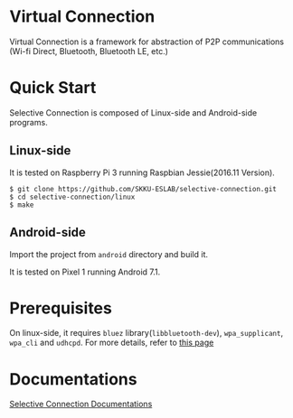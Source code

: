 # Virtual Connection
Virtual Connection is a framework for abstraction of P2P communications (Wi-fi Direct, Bluetooth, Bluetooth LE, etc.)

# Quick Start
Selective Connection is composed of Linux-side and Android-side programs.

## Linux-side
It is tested on Raspberry Pi 3 running Raspbian Jessie(2016.11 Version).
```
$ git clone https://github.com/SKKU-ESLAB/selective-connection.git
$ cd selective-connection/linux
$ make
```

## Android-side
Import the project from ```android``` directory and build it.

It is tested on Pixel 1 running Android 7.1.

# Prerequisites
On linux-side, it requires ```bluez``` library(```libbluetooth-dev```), ```wpa_supplicant```, ```wpa_cli``` and ```udhcpd```.
For more details, refer to [this page](https://github.com/SKKU-ESLAB/selective-connection/blob/master/docs/How-to-Install-Prerequisites.md)

# Documentations
[Selective Connection Documentations](https://github.com/SKKU-ESLAB/selective-connection/tree/master/docs)
